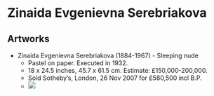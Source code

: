 # Zinaida Evgenievna Serebriakova

## Artworks
* Zinaida Evgenievna Serebriakova (1884-1967) - Sleeping nude
  - Pastel on paper. Executed in 1932.
  - 18 x 24.5 inches, 45.7 x 61.5 cm. Estimate: £150,000-200,000.
  - Sold Sotheby’s, London, 26 Nov 2007 for £580,500 incl B.P.
  - <img src="https://64.media.tumblr.com/bb089e740d5053804af42d116950f5da/ab1897307234d729-33/s640x960/873b2ae41feb005f0d052582325e3a5faece79d6.jpg">
  

